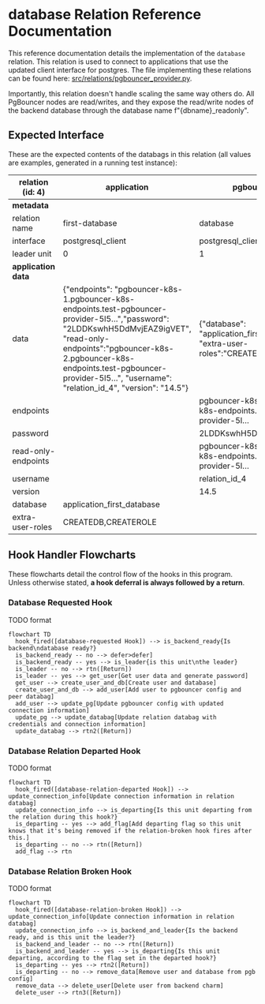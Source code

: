 # database Relation Reference Documentation

This reference documentation details the implementation of the `database` relation. This relation is used to connect to applications that use the updated client interface for postgres. The file implementing these relations can be found here: [src/relations/pgbouncer_provider.py](../../../src/relations/pgbouncer_provider.py).

Importantly, this relation doesn't handle scaling the same way others do. All PgBouncer nodes are read/writes, and they expose the read/write nodes of the backend database through the database name f"{dbname}_readonly".

## Expected Interface

These are the expected contents of the databags in this relation (all values are examples, generated in a running test instance):

| relation (id: 4) | application | pgbouncer-k8s|
|---|---|---|
|**metadata**|
| relation name    | first-database | database|
| interface        | postgresql_client | postgresql_client  |
| leader unit      | 0| 1 |
| **application data**| 
| data                |   {"endpoints": "pgbouncer-k8s-1.pgbouncer-k8s-endpoints.test-pgbouncer-provider-5l5…","password": "2LDDKswhH5DdMvjEAZ9igVET", "read-only-endpoints":"pgbouncer-k8s-2.pgbouncer-k8s-endpoints.test-pgbouncer-provider-5l5…", "username": "relation_id_4", "version": "14.5"}  | {"database": "application_first_database", "extra-user-roles":"CREATEDB,CREATEROLE"} |
| endpoints           | | pgbouncer-k8s-1.pgbouncer-k8s-endpoints.test-pgbouncer-provider-5l…  |
| password            | |2LDDKswhH5DdMvjEAZ9igVET |
| read-only-endpoints | | pgbouncer-k8s-2.pgbouncer-k8s-endpoints.test-pgbouncer-provider-5l…  | 
| username            | |  relation_id_4|
| version             | | 14.5 |
| database            | application_first_database | |
| extra-user-roles    | CREATEDB,CREATEROLE| |

## Hook Handler Flowcharts

These flowcharts detail the control flow of the hooks in this program. Unless otherwise stated, **a hook deferral is always followed by a return**.

### Database Requested Hook

TODO format

```mermaid
flowchart TD
  hook_fired([database-requested Hook]) --> is_backend_ready{Is backend\ndatabase ready?}
  is_backend_ready -- no --> defer>defer]
  is_backend_ready -- yes --> is_leader{is this unit\nthe leader}
  is_leader -- no --> rtn([Return])
  is_leader -- yes --> get_user[Get user data and generate password]
  get_user --> create_user_and_db[Create user and database]
  create_user_and_db --> add_user[Add user to pgbouncer config and peer databag]
  add_user --> update_pg[Update pgbouncer config with updated connection information]
  update_pg --> update_databag[Update relation databag with credentials and connection information]
  update_databag --> rtn2([Return])
```

### Database Relation Departed Hook

TODO format

```mermaid
flowchart TD
  hook_fired([database-relation-departed Hook]) --> update_connection_info[Update connection information in relation databag]
  update_connection_info --> is_departing{Is this unit departing from the relation during this hook?}
  is_departing -- yes --> add_flag[Add departing flag so this unit knows that it's being removed if the relation-broken hook fires after this.]
  is_departing -- no --> rtn([Return])
  add_flag --> rtn
```

### Database Relation Broken Hook

TODO format

```mermaid
flowchart TD
  hook_fired([database-relation-broken Hook]) --> update_connection_info[Update connection information in relation databag]
  update_connection_info --> is_backend_and_leader{Is the backend ready, and is this unit the leader?}
  is_backend_and_leader -- no --> rtn([Return])
  is_backend_and_leader -- yes --> is_departing{Is this unit departing, according to the flag set in the departed hook?}
  is_departing -- yes --> rtn2([Return])
  is_departing -- no --> remove_data[Remove user and database from pgb config]
  remove_data --> delete_user[Delete user from backend charm]
  delete_user --> rtn3([Return])
```
